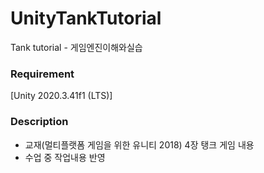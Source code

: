# UnityTankTutorial

Tank tutorial - 게임엔진이해와실습

### Requirement

[Unity 2020.3.41f1 (LTS)]

### Description

- 교재(멀티플랫폼 게임을 위한 유니티 2018) 4장 탱크 게임 내용
- 수업 중 작업내용 반영

